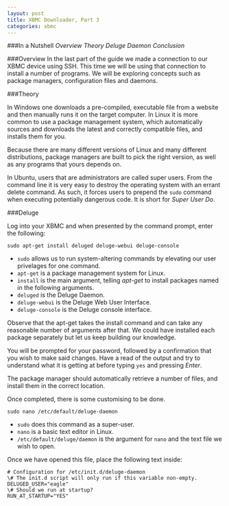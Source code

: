 ```yaml
---
layout: post
title: XBMC Downloader, Part 3
categories: xbmc
---
```


###In a Nutshell
_Overview_
_Theory_
_Deluge_
_Daemon_
_Conclusion_

###Overview
In the last part of the guide we made a connection to our XBMC device using SSH. This time we will be using that connection to install a number of programs. We will be exploring concepts such as package managers, configuration files and daemons.

###Theory

In Windows one downloads a pre-compiled, executable file from a website and then manually runs it on the target computer. In Linux it is more common to use a package management system, which automatically sources and downloads the latest and correctly compatible files, and installs them for you.

Because there are many different versions of Linux and many different distributions, package managers are built to pick the right version, as well as any programs that yours depends on.

In Ubuntu, users that are administrators are called super users. From the command line it is very easy to destroy the operating system with an errant delete command. As such, it forces users to prepend the `sudo` command when executing potentially dangerous code. It is short for _Super User Do_.

###Deluge

Log into your XBMC and when presented by the command prompt, enter the following:

`sudo apt-get install deluged deluge-webui deluge-console`

- `sudo` allows us to run system-altering commands by elevating our user privelages for one command.
- `apt-get` is a package management system for Linux.
- `install` is the main argument, telling _apt-get_ to install packages named in the following arguments.
- `deluged` is the Deluge Daemon.
- `deluge-webui` is the Deluge Web User Interface.
- `deluge-console` is the Deluge console interface.

Observe that the apt-get takes the install command and can take any reasonable number of arguments after that. We could have installed each package separately but let us keep building our knowledge.

You will be prompted for your password, followed by a confirmation that you wish to make said changes. Have a read of the output and try to understand what it is getting at before typing `yes` and pressing _Enter_.

The package manager should automatically retrieve a number of files, and install them in the correct location.

Once completed, there is some customising to be done.

`sudo nano /etc/default/deluge-daemon`

- `sudo` does this command as a super-user.
- `nano` is a basic text editor in Linux.
- `/etc/default/deluge/daemon` is the argument for `nano` and the text file we wish to open.

Once we have opened this file, place the following text inside:

    # Configuration for /etc/init.d/deluge-daemon
    \# The init.d script will only run if this variable non-empty.
    DELUGED_USER="eagle"
    \# Should we run at startup?
    RUN_AT_STARTUP="YES"
